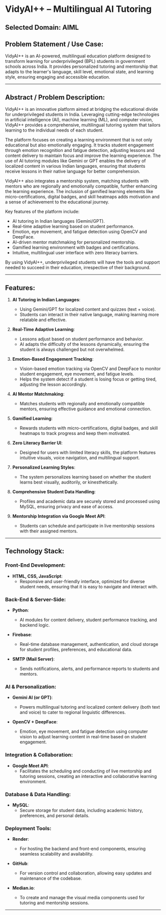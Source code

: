 # VidyAI++ – Multilingual AI Tutoring

## **Selected Domain**: AIML

## **Problem Statement / Use Case**: 
VidyAI++ is an AI-powered, multilingual education platform designed to transform learning for underprivileged (BPL) students in government schools across India. It provides personalized tutoring and mentorship that adapts to the learner's language, skill level, emotional state, and learning style, ensuring engaging and accessible education.

---

## **Abstract / Problem Description**:

VidyAI++ is an innovative platform aimed at bridging the educational divide for underprivileged students in India. Leveraging cutting-edge technologies in artificial intelligence (AI), machine learning (ML), and computer vision, VidyAI++ provides a comprehensive, multilingual tutoring system that tailors learning to the individual needs of each student. 

The platform focuses on creating a learning environment that is not only educational but also emotionally engaging. It tracks student engagement through emotion recognition and fatigue detection, adjusting lessons and content delivery to maintain focus and improve the learning experience. The use of AI tutoring modules like Gemini or GPT enables the delivery of localized content in various Indian languages, ensuring that students receive lessons in their native language for better comprehension.

VidyAI++ also integrates a mentorship system, matching students with mentors who are regionally and emotionally compatible, further enhancing the learning experience. The inclusion of gamified learning elements like micro-certifications, digital badges, and skill heatmaps adds motivation and a sense of achievement to the educational journey.

Key features of the platform include:
- AI tutoring in Indian languages (Gemini/GPT).
- Real-time adaptive learning based on student performance.
- Emotion, eye movement, and fatigue detection using OpenCV and DeepFace.
- AI-driven mentor matchmaking for personalized mentorship.
- Gamified learning environment with badges and certifications.
- Intuitive, multilingual user interface with zero literacy barriers.

By using VidyAI++, underprivileged students will have the tools and support needed to succeed in their education, irrespective of their background.

---

## **Features**:

1. **AI Tutoring in Indian Languages**:
   - Using Gemini/GPT for localized content and quizzes (text + voice).
   - Students can interact in their native language, making learning more relatable and effective.
   
2. **Real-Time Adaptive Learning**:
   - Lessons adjust based on student performance and behavior.
   - AI adapts the difficulty of the lessons dynamically, ensuring the student is always challenged but not overwhelmed.
   
3. **Emotion-Based Engagement Tracking**:
   - Vision-based emotion tracking via OpenCV and DeepFace to monitor student engagement, eye movement, and fatigue levels.
   - Helps the system detect if a student is losing focus or getting tired, adjusting the lesson accordingly.
   
4. **AI Mentor Matchmaking**:
   - Matches students with regionally and emotionally compatible mentors, ensuring effective guidance and emotional connection.
   
5. **Gamified Learning**:
   - Rewards students with micro-certifications, digital badges, and skill heatmaps to track progress and keep them motivated.
   
6. **Zero Literacy Barrier UI**:
   - Designed for users with limited literacy skills, the platform features intuitive visuals, voice navigation, and multilingual support.
   
7. **Personalized Learning Styles**:
   - The system personalizes learning based on whether the student learns best visually, auditorily, or kinesthetically.
   
8. **Comprehensive Student Data Handling**:
   - Profiles and academic data are securely stored and processed using MySQL, ensuring privacy and ease of access.
   
9. **Mentorship Integration via Google Meet API**:
   - Students can schedule and participate in live mentorship sessions with their assigned mentors.

---

## **Technology Stack**:

### Front-End Development:
- **HTML, CSS, JavaScript**: 
   - Responsive and user-friendly interface, optimized for diverse student needs, ensuring that it is easy to navigate and interact with.

### Back-End & Server-Side:
- **Python**:
   - AI modules for content delivery, student performance tracking, and backend logic.
   
- **Firebase**:
   - Real-time database management, authentication, and cloud storage for student profiles, preferences, and educational data.
   
- **SMTP (Mail Server)**:
   - Sends notifications, alerts, and performance reports to students and mentors.

### AI & Personalization:
- **Gemini AI (or GPT)**:
   - Powers multilingual tutoring and localized content delivery (both text and voice) to cater to regional linguistic differences.
   
- **OpenCV + DeepFace**:
   - Emotion, eye movement, and fatigue detection using computer vision to adjust learning content in real-time based on student engagement.

### Integration & Collaboration:
- **Google Meet API**:
   - Facilitates the scheduling and conducting of live mentorship and tutoring sessions, creating an interactive and collaborative learning environment.

### Database & Data Handling:
- **MySQL**:
   - Secure storage for student data, including academic history, preferences, and personal details.

### Deployment Tools:
- **Render**: 
   - For hosting the backend and front-end components, ensuring seamless scalability and availability.
   
- **GitHub**: 
   - For version control and collaboration, allowing easy updates and maintenance of the codebase.
   
- **Median.io**: 
   - To create and manage the visual media components used for tutoring and mentorship sessions.

---


